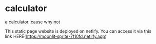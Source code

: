 # calculator
a calculator. cause why not

This static page website is deployed on netlify. You can access it via this link HERE(https://moonlit-sprite-7f10fd.netlify.app)
